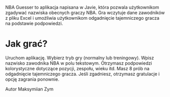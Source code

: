 NBA Guesser to aplikacja napisana w Javie, która pozwala użytkownikom zgadywać nazwiska obecnych graczy NBA. Gra wczytuje dane zawodników z pliku Excel i umożliwia użytkownikom odgadnięcie tajemniczego gracza na podstawie podpowiedzi.
# Jak grać?
Uruchom aplikację.
Wybierz tryb gry (normalny lub treningowy).
Wpisz nazwisko zawodnika NBA w polu tekstowym.
Otrzymasz podpowiedzi kolorystyczne dotyczące pozycji, zespołu, wieku itd.
Masz 8 prób na odgadnięcie tajemniczego gracza.
Jeśli zgadniesz, otrzymasz gratulacje i opcję zagrania ponownie.

Autor
Maksymiian Zym
